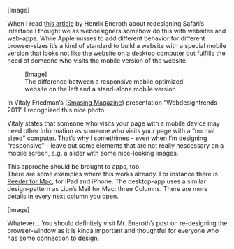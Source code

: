 [Image]

When I read <a href="http://blogg.antrop.se/interaktionsdesign/redesigning-the-browser-window/">this article</a> by Henrik Eneroth about redesigning Safari’s interface I thought we as webdesigners somehow do this with websites and web-apps. While Apple misses to add different behavior for different browser-sizes it’s a kind of standard to build a website with a special mobile version that looks not like the website on a desktop computer but fulfills the need of someone who visits the mobile version of the website.
<figure id="attachment_148" style="max-width: 400px" class="wp-caption alignright">[Image]<figcaption class="wp-caption-text">The difference between a responsive mobile optimized website on the left and a stand-alone mobile version</figcaption></figure>

In Vitaly Friedman’s (<a title="Smashing Magazine" href="http://www.smashingmagazine.com/" target="_blank">Smasing Magazine</a>) presentation “Webdesigntrends 2011” I recognized this nice photo.

Vitaly states that someone who visits your page with a mobile device may need other information as someone who visits your page with a “normal sized” computer. That’s why I somethimes – even when I’m designing “responsive” – leave out some elements that are not really nescessary on a mobile screen, e.g. a slider with some nice-looking images.

This approche should be brought to apps, too.<br>
There are some examples where this works already. For instance there is <a href="http://reederapp.com/">Reeder for Mac</a>, for iPad and iPhone. The desktop-app uses a similar design-pattern as Lion’s Mail for Mac: three Columns. There are more details in every next column you open.

[Image]

Whatever… You should definitely visit Mr.&nbsp;Eneroth’s post on re-designing the browser-window as it is kinda important and thoughtful for everyone who has some connection to design.
